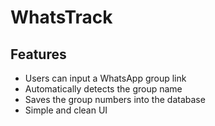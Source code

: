 # WhatsTrack

## Features
- Users can input a WhatsApp group link
- Automatically detects the group name
- Saves the group numbers into the database
- Simple and clean UI

